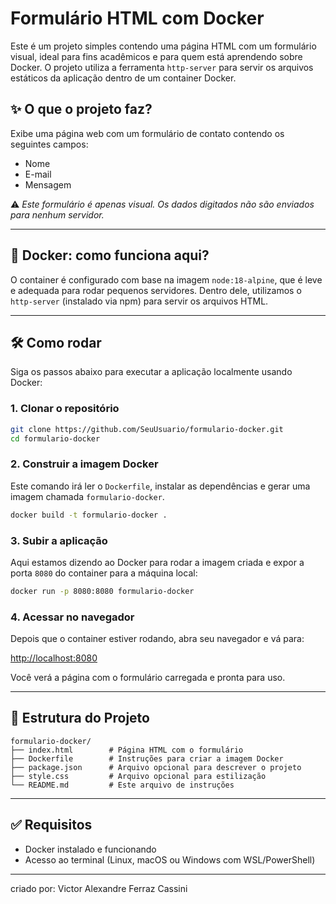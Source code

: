 # Formulário HTML com Docker

Este é um projeto simples contendo uma página HTML com um formulário visual, ideal para fins acadêmicos e para quem está aprendendo sobre Docker. O projeto utiliza a ferramenta `http-server` para servir os arquivos estáticos da aplicação dentro de um container Docker.

## ✨ O que o projeto faz?

Exibe uma página web com um formulário de contato contendo os seguintes campos:

- Nome  
- E-mail  
- Mensagem  

⚠️ *Este formulário é apenas visual. Os dados digitados não são enviados para nenhum servidor.*

---

## 🐳 Docker: como funciona aqui?

O container é configurado com base na imagem `node:18-alpine`, que é leve e adequada para rodar pequenos servidores. Dentro dele, utilizamos o `http-server` (instalado via npm) para servir os arquivos HTML.

---

## 🛠 Como rodar

Siga os passos abaixo para executar a aplicação localmente usando Docker:

### 1. Clonar o repositório

```bash
git clone https://github.com/SeuUsuario/formulario-docker.git
cd formulario-docker
```

### 2. Construir a imagem Docker

Este comando irá ler o `Dockerfile`, instalar as dependências e gerar uma imagem chamada `formulario-docker`.

```bash
docker build -t formulario-docker .
```

### 3. Subir a aplicação

Aqui estamos dizendo ao Docker para rodar a imagem criada e expor a porta `8080` do container para a máquina local:

```bash
docker run -p 8080:8080 formulario-docker
```

### 4. Acessar no navegador

Depois que o container estiver rodando, abra seu navegador e vá para:

[http://localhost:8080](http://localhost:8080)

Você verá a página com o formulário carregada e pronta para uso.

---

## 📁 Estrutura do Projeto

```
formulario-docker/
├── index.html        # Página HTML com o formulário
├── Dockerfile        # Instruções para criar a imagem Docker
├── package.json      # Arquivo opcional para descrever o projeto
├── style.css         # Arquivo opcional para estilização
└── README.md         # Este arquivo de instruções
```

---

## ✅ Requisitos

- Docker instalado e funcionando  
- Acesso ao terminal (Linux, macOS ou Windows com WSL/PowerShell)

---

criado por: Victor Alexandre Ferraz Cassini